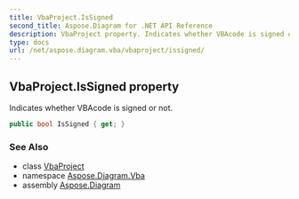 ```yaml
---
title: VbaProject.IsSigned
second_title: Aspose.Diagram for .NET API Reference
description: VbaProject property. Indicates whether VBAcode is signed or not
type: docs
url: /net/aspose.diagram.vba/vbaproject/issigned/
---
```

## VbaProject.IsSigned property

Indicates whether VBAcode is signed or not.

```csharp
public bool IsSigned { get; }
```

### See Also

* class [VbaProject](../)
* namespace [Aspose.Diagram.Vba](../../vbaproject/)
* assembly [Aspose.Diagram](../../../)


